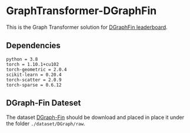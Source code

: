 # GraphTransformer-DGraphFin
This is the Graph Transformer solution for [DGraphFin leaderboard](https://dgraph.xinye.com/leaderboards/dgraphfin).

## Dependencies
```{bash}
python = 3.8
torch = 1.10.1+cu102
torch-geometric = 2.0.4
scikit-learn = 0.20.4
torch-scatter = 2.0.9
torch-sparse = 0.6.12
```

## DGraph-Fin Dateset
The dataset [DGraph-Fin](https://dgraph.xinye.com/dataset) should be download and placed in place it under the folder `./dataset/DGraph/raw`.
